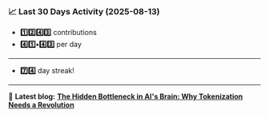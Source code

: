 <!--START_STATS-->
### 📈 Last 30 Days Activity (2025-08-13)  
- **1️⃣2️⃣4️⃣3️⃣** contributions  
- **4️⃣1️⃣•4️⃣3️⃣** per day
---
- **7️⃣4️⃣** day streak!
---
📝 **Latest blog:** [**The Hidden Bottleneck in AI's Brain: Why Tokenization Needs a Revolution**](https://andriak.com/blog/tokenization-revolution)
<!--END_STATS-->
